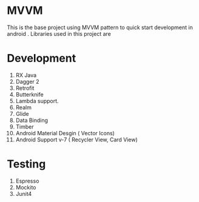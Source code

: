 # MVVM

This is the base project using MVVM pattern to quick start development in android . Libraries used in this project are

# Development

1. RX Java
2. Dagger 2
3. Retrofit
4. Butterknife
5. Lambda support.
6. Realm
7. Glide
8. Data Binding
9. Timber
10. Android Material Desgin ( Vector Icons)
11. Android Support v-7 ( Recycler View, Card View)
 

# Testing
1. Espresso
2. Mockito
3. Junit4